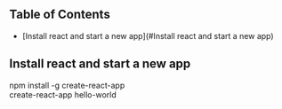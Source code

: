 ## Table of Contents

- [Install react and start a new app](#Install react and start a new app)


## Install react and start a new app
npm install -g create-react-app<br>
create-react-app hello-world
